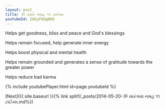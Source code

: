 ```yaml
---
layout: post
title: ૐ ઠરાવે નમહ ૧૧ ટાઈમ્સ
youtubeId: 2QGyFbQgN6U
---
```

 
 
Helps get goodness, bliss and peace and God's blessings
 
Helps remain focused, help generate inner energy 
 
Helps boost physical and mental health 
 
Helps remain grounded and generates a sense of gratitude towards the greater power 
 
Helps reduce bad karma
 
 
 
 


{% include youtubePlayer.html id=page.youtubeId %}
 
[Next]({{ site.baseurl }}{% link  split1/_posts/2014-05-20-ૐ સારંગયા નમહ ૧૧ ટાઈમ્સ.md%})
 

